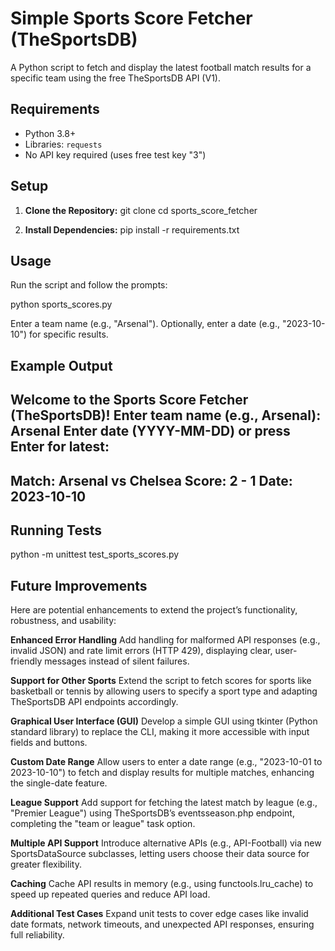 # Simple Sports Score Fetcher (TheSportsDB)

A Python script to fetch and display the latest football match results for a specific team using the free TheSportsDB API (V1).

## Requirements
- Python 3.8+
- Libraries: `requests`
- No API key required (uses free test key "3")

## Setup
1. **Clone the Repository:**
   git clone <repository-url>
   cd sports_score_fetcher

2. **Install Dependencies:**
    pip install -r requirements.txt


## Usage
Run the script and follow the prompts:

python sports_scores.py

Enter a team name (e.g., "Arsenal").
Optionally, enter a date (e.g., "2023-10-10") for specific results.

## Example Output 
   
Welcome to the Sports Score Fetcher (TheSportsDB)!
Enter team name (e.g., Arsenal): Arsenal
Enter date (YYYY-MM-DD) or press Enter for latest: 
----------------------------------------
Match: Arsenal vs Chelsea
Score: 2 - 1
Date: 2023-10-10
----------------------------------------


## Running Tests

python -m unittest test_sports_scores.py


## Future Improvements
Here are potential enhancements to extend the project’s functionality, robustness, and usability:

**Enhanced Error Handling**
Add handling for malformed API responses (e.g., invalid JSON) and rate limit errors (HTTP 429), displaying clear, user-friendly messages instead of silent failures.

**Support for Other Sports**
Extend the script to fetch scores for sports like basketball or tennis by allowing users to specify a sport type and adapting TheSportsDB API endpoints accordingly.

**Graphical User Interface (GUI)**
Develop a simple GUI using tkinter (Python standard library) to replace the CLI, making it more accessible with input fields and buttons.

**Custom Date Range**
Allow users to enter a date range (e.g., "2023-10-01 to 2023-10-10") to fetch and display results for multiple matches, enhancing the single-date feature.

**League Support**
Add support for fetching the latest match by league (e.g., "Premier League") using TheSportsDB’s eventsseason.php endpoint, completing the "team or league" task option.

**Multiple API Support**
Introduce alternative APIs (e.g., API-Football) via new SportsDataSource subclasses, letting users choose their data source for greater flexibility.

**Caching**
Cache API results in memory (e.g., using functools.lru_cache) to speed up repeated queries and reduce API load.

**Additional Test Cases**
Expand unit tests to cover edge cases like invalid date formats, network timeouts, and unexpected API responses, ensuring full reliability.


